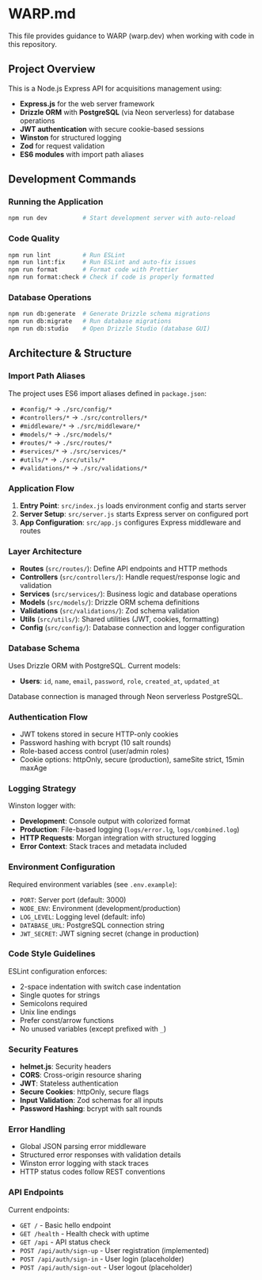 # WARP.md

This file provides guidance to WARP (warp.dev) when working with code in this repository.

## Project Overview

This is a Node.js Express API for acquisitions management using:
- **Express.js** for the web server framework
- **Drizzle ORM** with **PostgreSQL** (via Neon serverless) for database operations
- **JWT authentication** with secure cookie-based sessions
- **Winston** for structured logging
- **Zod** for request validation
- **ES6 modules** with import path aliases

## Development Commands

### Running the Application
```bash
npm run dev          # Start development server with auto-reload
```

### Code Quality
```bash
npm run lint         # Run ESLint
npm run lint:fix     # Run ESLint and auto-fix issues
npm run format       # Format code with Prettier
npm run format:check # Check if code is properly formatted
```

### Database Operations
```bash
npm run db:generate  # Generate Drizzle schema migrations
npm run db:migrate   # Run database migrations
npm run db:studio    # Open Drizzle Studio (database GUI)
```

## Architecture & Structure

### Import Path Aliases
The project uses ES6 import aliases defined in `package.json`:
- `#config/*` → `./src/config/*`
- `#controllers/*` → `./src/controllers/*` 
- `#middleware/*` → `./src/middleware/*`
- `#models/*` → `./src/models/*`
- `#routes/*` → `./src/routes/*`
- `#services/*` → `./src/services/*`
- `#utils/*` → `./src/utils/*`
- `#validations/*` → `./src/validations/*`

### Application Flow
1. **Entry Point**: `src/index.js` loads environment config and starts server
2. **Server Setup**: `src/server.js` starts Express server on configured port
3. **App Configuration**: `src/app.js` configures Express middleware and routes

### Layer Architecture
- **Routes** (`src/routes/`): Define API endpoints and HTTP methods
- **Controllers** (`src/controllers/`): Handle request/response logic and validation
- **Services** (`src/services/`): Business logic and database operations
- **Models** (`src/models/`): Drizzle ORM schema definitions
- **Validations** (`src/validations/`): Zod schema validation
- **Utils** (`src/utils/`): Shared utilities (JWT, cookies, formatting)
- **Config** (`src/config/`): Database connection and logger configuration

### Database Schema
Uses Drizzle ORM with PostgreSQL. Current models:
- **Users**: `id`, `name`, `email`, `password`, `role`, `created_at`, `updated_at`

Database connection is managed through Neon serverless PostgreSQL.

### Authentication Flow
- JWT tokens stored in secure HTTP-only cookies
- Password hashing with bcrypt (10 salt rounds)
- Role-based access control (user/admin roles)
- Cookie options: httpOnly, secure (production), sameSite strict, 15min maxAge

### Logging Strategy
Winston logger with:
- **Development**: Console output with colorized format
- **Production**: File-based logging (`logs/error.lg`, `logs/combined.log`)
- **HTTP Requests**: Morgan integration with structured logging
- **Error Context**: Stack traces and metadata included

### Environment Configuration
Required environment variables (see `.env.example`):
- `PORT`: Server port (default: 3000)
- `NODE_ENV`: Environment (development/production)
- `LOG_LEVEL`: Logging level (default: info)
- `DATABASE_URL`: PostgreSQL connection string
- `JWT_SECRET`: JWT signing secret (change in production)

### Code Style Guidelines
ESLint configuration enforces:
- 2-space indentation with switch case indentation
- Single quotes for strings
- Semicolons required
- Unix line endings
- Prefer const/arrow functions
- No unused variables (except prefixed with `_`)

### Security Features
- **helmet.js**: Security headers
- **CORS**: Cross-origin resource sharing
- **JWT**: Stateless authentication
- **Secure Cookies**: httpOnly, secure flags
- **Input Validation**: Zod schemas for all inputs
- **Password Hashing**: bcrypt with salt rounds

### Error Handling
- Global JSON parsing error middleware
- Structured error responses with validation details
- Winston error logging with stack traces
- HTTP status codes follow REST conventions

### API Endpoints
Current endpoints:
- `GET /` - Basic hello endpoint
- `GET /health` - Health check with uptime
- `GET /api` - API status check
- `POST /api/auth/sign-up` - User registration (implemented)
- `POST /api/auth/sign-in` - User login (placeholder)
- `POST /api/auth/sign-out` - User logout (placeholder)